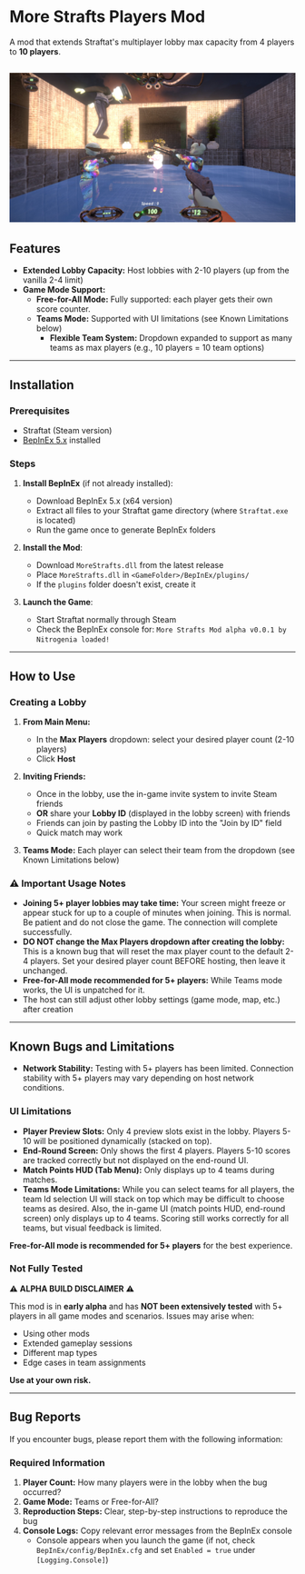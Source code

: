# More Strafts Players Mod

A mod that extends Straftat's multiplayer lobby max capacity from 4 players to **10 players**.

![5 players](banner-1.jpg)
---

## Features

- **Extended Lobby Capacity:** Host lobbies with 2-10 players (up from the vanilla 2-4 limit)
- **Game Mode Support:**
  - **Free-for-All Mode:** Fully supported: each player gets their own score counter.
  - **Teams Mode:** Supported with UI limitations (see Known Limitations below)
      - **Flexible Team System:** Dropdown expanded to support as many teams as max players (e.g., 10 players = 10 team options)

---

## Installation

### Prerequisites
- Straftat (Steam version)
- [BepInEx 5.x](https://github.com/BepInEx/BepInEx/releases) installed

### Steps

1. **Install BepInEx** (if not already installed):
   - Download BepInEx 5.x (x64 version)
   - Extract all files to your Straftat game directory (where `Straftat.exe` is located)
   - Run the game once to generate BepInEx folders

2. **Install the Mod**:
   - Download `MoreStrafts.dll` from the latest release
   - Place `MoreStrafts.dll` in `<GameFolder>/BepInEx/plugins/`
   - If the `plugins` folder doesn't exist, create it

3. **Launch the Game**:
   - Start Straftat normally through Steam
   - Check the BepInEx console for: `More Strafts Mod alpha v0.0.1 by Nitrogenia loaded!`

---

## How to Use

### Creating a Lobby

1. **From Main Menu:**
   - In the **Max Players** dropdown: select your desired player count (2-10 players)
   - Click **Host**

2. **Inviting Friends:**
   - Once in the lobby, use the in-game invite system to invite Steam friends
   - **OR** share your **Lobby ID** (displayed in the lobby screen) with friends
   - Friends can join by pasting the Lobby ID into the "Join by ID" field
   - Quick match may work

3. **Teams Mode:** Each player can select their team from the dropdown (see Known Limitations below)

### ⚠️ Important Usage Notes

- **Joining 5+ player lobbies may take time:** Your screen might freeze or appear stuck for up to a couple of minutes when joining. This is normal. Be patient and do not close the game. The connection will complete successfully.
- **DO NOT change the Max Players dropdown after creating the lobby:** This is a known bug that will reset the max player count to the default 2-4 players. Set your desired player count BEFORE hosting, then leave it unchanged.
- **Free-for-All mode recommended for 5+ players:** While Teams mode works, the UI is unpatched for it.
- The host can still adjust other lobby settings (game mode, map, etc.) after creation

---

## Known Bugs and Limitations

- **Network Stability:** Testing with 5+ players has been limited. Connection stability with 5+ players may vary depending on host network conditions.

### UI Limitations
- **Player Preview Slots:** Only 4 preview slots exist in the lobby. Players 5-10 will be positioned dynamically (stacked on top).
- **End-Round Screen:** Only shows the first 4 players. Players 5-10 scores are tracked correctly but not displayed on the end-round UI.
- **Match Points HUD (Tab Menu):** Only displays up to 4 teams during matches.
- **Teams Mode Limitations:** While you can select teams for all players, the team Id selection UI will stack on top which may be difficult to choose teams as desired. Also, the in-game UI (match points HUD, end-round screen) only displays up to 4 teams. Scoring still works correctly for all teams, but visual feedback is limited. 

**Free-for-All mode is recommended for 5+ players** for the best experience.



### Not Fully Tested
⚠️ **ALPHA BUILD DISCLAIMER** ⚠️

This mod is in **early alpha** and has **NOT been extensively tested** with 5+ players in all game modes and scenarios. Issues may arise when:
- Using other mods
- Extended gameplay sessions
- Different map types
- Edge cases in team assignments

**Use at your own risk.**

---

## Bug Reports

If you encounter bugs, please report them with the following information:

### Required Information
1. **Player Count:** How many players were in the lobby when the bug occurred?
2. **Game Mode:** Teams or Free-for-All?
3. **Reproduction Steps:** Clear, step-by-step instructions to reproduce the bug
4. **Console Logs:** Copy relevant error messages from the BepInEx console
   - Console appears when you launch the game (if not, check `BepInEx/config/BepInEx.cfg` and set `Enabled = true` under `[Logging.Console]`)
